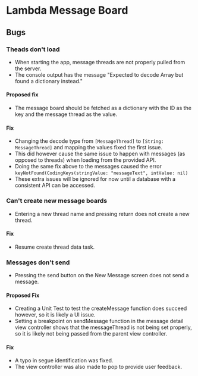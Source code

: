 # Lambda Message Board

## Bugs

### Theads don't load

* When starting the app, message threads are not properly pulled from the server.
* The console output has the message "Expected to decode Array<Any> but found a dictionary instead."

#### Proposed fix

* The message board should be fetched as a dictionary with the ID as the key and the message thread as the value.

#### Fix

* Changing the decode type from `[MessageThread]` to `[String: MessageThread]` and mapping the values fixed the first issue.
* This did however cause the same issue to happen with messages (as opposed to threads) when loading from the provided API.
* Doing the same fix above to the messages caused the error `keyNotFound(CodingKeys(stringValue: "messageText", intValue: nil)`
* These extra issues will be ignored for now until a database with a consistent API can be accessed.

### Can't create new message boards

* Entering a new thread name and pressing return does not create a new thread.

#### Fix

* Resume create thread data task.

### Messages don't send

* Pressing the send button on the New Message screen does not send a message.

#### Proposed Fix

* Creating a Unit Test to test the createMessage function does succeed however, so it is likely a UI issue.
* Setting a breakpoint on sendMessage function in the message detail view controller shows that the messageThread is not being set properly, so it is likely not being passed from the parent view controller.

#### Fix

* A typo in segue identification was fixed.
* The view controller was also made to pop to provide user feedback.


